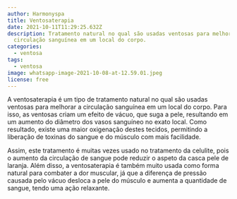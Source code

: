 ```yaml
---
author: Harmonyspa
title: Ventosaterapia
date: 2021-10-11T11:29:25.632Z
description: Tratamento natural no qual são usadas ventosas para melhorar a
  circulação sanguínea em um local do corpo.
categories:
  - ventosa
tags:
  - ventosa
image: whatsapp-image-2021-10-08-at-12.59.01.jpeg
license: free
---
```

A ventosaterapia é um tipo de tratamento natural no qual são usadas ventosas para melhorar a circulação sanguínea em um local do corpo. Para isso, as ventosas criam um efeito de vácuo, que suga a pele, resultando em um aumento do diâmetro dos vasos sanguíneo no exato local. Como resultado, existe uma maior oxigenação destes tecidos, permitindo a liberação de toxinas do sangue e do músculo com mais facilidade. 

Assim, este tratamento é muitas vezes usado no tratamento da celulite, pois o aumento da circulação de sangue pode reduzir o aspeto da casca pele de laranja. Além disso, a ventosaterapia é também muito usada como forma natural para combater a dor muscular, já que a diferença de pressão causada pelo vácuo desloca a pele do músculo e aumenta a quantidade de sangue, tendo uma ação relaxante.